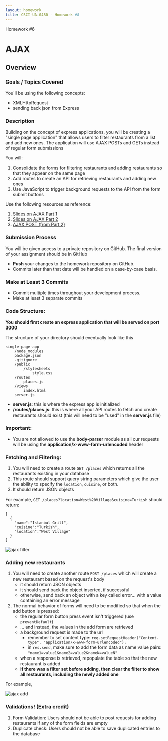 ```yaml
---
layout: homework
title: CSCI-UA.0480 - Homework #8
---
```

<div class="panel panel-default">
	<div class="panel-heading">Homework #6</div>
	<div class="panel-body" markdown="block">

# AJAX

## Overview

### Goals / Topics Covered

You'll be using the following concepts:

* XMLHttpRequest
* sending back json from Express

### Description

Building on the concept of express applications, you will be creating a "single page application" that allows users to filter restaurants from a list and add new ones. The application will use AJAX POSTs and GETs instead of regular form submissions

You will:

1. Consolidate the forms for filtering restaurants and adding restaurants so that they appear on the same page
2. Add routes to create an API for retrieving restaurants and adding new ones
3. Use JavaScript to trigger background requests to the API from the form submit buttons

Use the following resources as reference:

1. [Slides on AJAX Part 1](../slides/20/ajax.html)
2. [Slides on AJAX Part 2](../slides/21/ajax-express.html)
3. [AJAX POST (from Part 2)](../slides/21/ajax-express.html#/47)

### Submission Process

You will be given access to a private repository on GitHub.  The final version of your assignment should be in GitHub

* __Push__ your changes to the homework repository on GitHub.
* Commits later than that date will be handled on a case-by-case basis.

### Make at Least 3 Commits

* Commit multiple times throughout your development process.
* Make at least 3 separate commits

### Code Structure:

__You should first create an express application that will be served on port 3000__

The structure of your directory should eventually look like this
```
single-page-app
    /node_modules
    package.json
    .gitignore
    /public
        /stylesheets
            style.css
    /routes
        places.js
    /views
        index.html
    server.js

```

* __server.js__:  this is where the express app is initialized
* __/routes/places.js__: this is where all your API routes to fetch and create restaurants should exist (this will need to be "used" in the __server.js__ file)

### Important:
* You are not allowed to use the __body-parser__ module as all our requests will be using the __application/x-www-form-urlencoded__ header

### Fetching and Filtering:

1. You will need to create a route `GET /places` which returns all the restaurants existing in your database
2. This route should support query string parameters which give the user the ability to specify the `location`, `cuisine`, or both.
3. It should return JSON objects

For example, `GET /places?location=West%20Village&cuisine=Turkish`
should return:

```
[
  {
    "name":"Istanbul Grill",
    "cuisine":"Turkish",
    "location":"West Village"
  }
]
```

![ajax filter](https://raw.githubusercontent.com/nyu-csci-ua-0480-003-fall-2017/homework08-restaurants/master/fall2017-hw8/hw-8-filter.gif?token=AGBgxohwVwl8b1O65ZSDPekYzQ85YC9Jks5aGF0bwA%3D%3D)

### Adding new restaurants

1. You will need to create another route `POST /places` which will create a new restaurant based on the request's body
    * it should return JSON objects
    * it should send back the object inserted, if successful
    * otherwise, send back an object with a key called error... with a value containing an error message
2. The normal behavior of forms will need to be modified so that when the add button is pressed:
    * the regular form button press event isn't triggered (use `preventDefault`)
    * ... and instead, the values in the add form are retrieved
    * a background request is made to the url
        * remember to set content type: `req.setRequestHeader("Content-type", "application/x-www-form-urlencoded");`
        * in <code>res.send</code>, make sure to add the form data as name value pairs: <code>"name1=value1&name2=value2&nameN=valueN"</code>
    * when a response is retrieved, repopulate the table so that the new restaurant is added
    * __if there was a filter set before adding, then clear the filter to show all restaurants, including the newly added one__

For example,

![ajax add](https://raw.githubusercontent.com/nyu-csci-ua-0480-003-fall-2017/homework08-restaurants/master/fall2017-hw8/hw-8-add.gif?token=AGBgxkNAayFg9MlSshoxhzATnBN5g1q0ks5aGF_MwA%3D%3D)

### Validations! (Extra credit)

1. Form Validation:  Users should not be able to post requests for adding restaurants if any of the form fields are empty
2. Duplicate check: Users should not be able to save duplicated entries to the database

</div>

</div>

